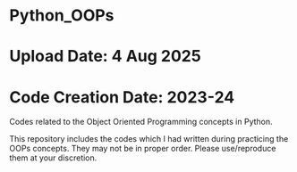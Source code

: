 # Python_OOPs
# Upload Date: 4 Aug 2025
# Code Creation Date: 2023-24  

Codes related to the Object Oriented Programming concepts in Python.

This repository includes the codes which I had written during practicing the OOPs concepts.
They may not be in proper order.
Please use/reproduce them at your discretion.
